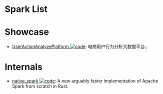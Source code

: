 # Spark List

# Showcase

- [UserActionAnalyzePlatform ![code](https://shorturl.at/dlxyK)](https://github.com/oeljeklaus-you/UserActionAnalyzePlatform): 电商用户行为分析大数据平台。

# Internals

- [native_spark ![code](https://shorturl.at/dlxyK)](https://github.com/rajasekarv/native_spark): A new arguably faster implementation of Apache Spark from scratch in Rust.
